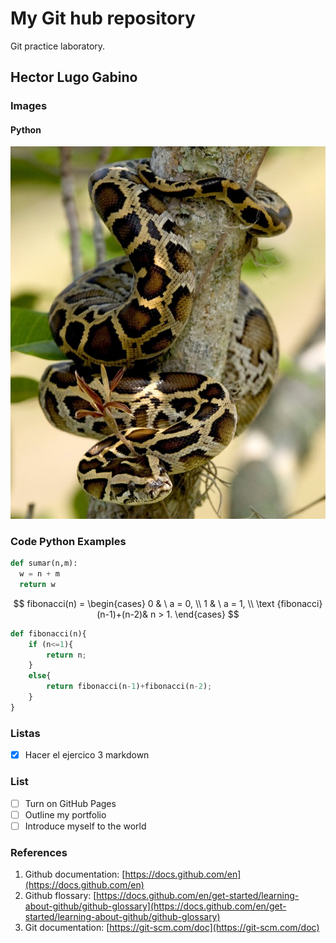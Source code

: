 # My Git hub repository

Git practice laboratory.

## Hector Lugo Gabino

### Images
#### Python
![python](https://raw.githubusercontent.com/Hector-lg/git-lab/main/Burmesepythoncropped.jpg)

### Code Python Examples
```python
def sumar(n,m):
  w = n + m
  return w
```
$$
fibonacci(n) = 
\begin{cases} 
0 & \ a = 0, \\
1 & \ a = 1, \\  
\text {fibonacci} (n-1)+(n-2)&  n > 1. 
\end{cases}
$$
```python
def fibonacci(n){
    if (n<=1){
        return n;
    }
    else{
        return fibonacci(n-1)+fibonacci(n-2);
    }
}
```


### Listas 
- [x] Hacer el ejercico 3 markdown

### List
- [ ] Turn on GitHub Pages
- [ ] Outline my portfolio
- [ ] Introduce myself to the world

### References
1. Github documentation: [https://docs.github.com/en](https://docs.github.com/en)
2. Github flossary: [https://docs.github.com/en/get-started/learning-about-github/github-glossary](https://docs.github.com/en/get-started/learning-about-github/github-glossary)
3. Git documentation: [https://git-scm.com/doc](https://git-scm.com/doc)
